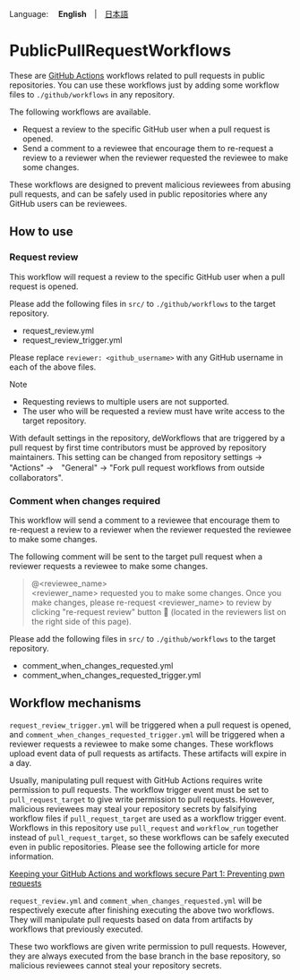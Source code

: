 Language: 　**English**　|　[日本語](./README_jp.md)

# PublicPullRequestWorkflows
These are [GitHub Actions](https://github.com/features/actions) workflows related to pull requests in public repositories.
You can use these workflows just by adding some workflow files to `./github/workflows` in any repository.

The following workflows are available.

- Request a review to the specific GitHub user when a pull request is opened.
- Send a comment to a reviewee that encourage them to re-request a review to a reviewer when the reviewer requested the reviewee to make some changes.

These workflows are designed to prevent malicious reviewees from abusing pull requests, and can be safely used in public repositories where any GitHub users can be reviewees.

## How to use
### Request review
This workflow will request a review to the specific GitHub user when a pull request is opened.

Please add the following files in `src/` to `./github/workflows` to the target repository.

- request_review.yml
- request_review_trigger.yml

Please replace `reviewer: <github_username>` with any GitHub username in each of the above files.

> [!NOTE]
> - Requesting reviews to multiple users are not supported.
> - The user who will be requested a review must have write access to the target repository.

With default settings in the repository, deWorkflows that are triggered by a pull request by first time contributors must be approved by repository maintainers.
This setting can be changed from repository settings → "Actions" →　"General" → "Fork pull request workflows from outside collaborators".

### Comment when changes required
This workflow will send a comment to a reviewee that encourage them to re-request a review to a reviewer when the reviewer requested the reviewee to make some changes.

The following comment will be sent to the target pull request when a reviewer requests a reviewee to make some changes.

> @<reviewee_name><br>
> <reviewer_name> requested you to make some changes.
> Once you make changes, please re-request <reviewer_name> to review by clicking "re-request review" button 🔄 (located in the reviewers list on the right side of this page).

Please add the following files in `src/` to `./github/workflows` to the target repository.

- comment_when_changes_requested.yml
- comment_when_changes_requested_trigger.yml

## Workflow mechanisms
`request_review_trigger.yml` will be triggered when a pull request is opened, and `comment_when_changes_requested_trigger.yml` will be triggered when a reviewer requests a reviewee to make some changes.
These workflows upload event data of pull requests as artifacts.
These artifacts will expire in a day.

Usually, manipulating pull request with GitHub Actions requires write permission to pull requests.
The workflow trigger event must be set to `pull_request_target` to give write permission to pull requests.
However, malicious reviewees may steal your repository secrets by falsifying workflow files if `pull_request_target` are used as a workflow trigger event.
Workflows in this repository use `pull_request` and `workflow_run` together instead of `pull_request_target`, so these workflows can be safely executed even in public repositories.
Please see the following article for more information.

[Keeping your GitHub Actions and workflows secure Part 1: Preventing pwn requests](https://securitylab.github.com/research/github-actions-preventing-pwn-requests/)

`request_review.yml` and `comment_when_changes_requested.yml` will be respectively execute after finishing executing the above two workflows.
They will manipulate pull requests based on data from artifacts by workflows that previously executed.

These two workflows are given write permission to pull requests.
However, they are always executed from the base branch in the base repository, so malicious reviewees cannot steal your repository secrets.